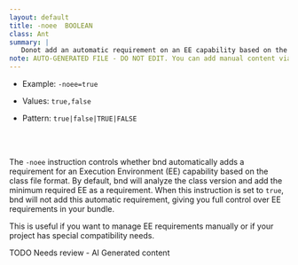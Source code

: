 ```yaml
---
layout: default
title: -noee  BOOLEAN
class: Ant
summary: |
   Donot add an automatic requirement on an EE capability based on the class format.
note: AUTO-GENERATED FILE - DO NOT EDIT. You can add manual content via same filename in ext folder. 
---
```


- Example: `-noee=true`

- Values: `true,false`

- Pattern: `true|false|TRUE|FALSE`

<!-- Manual content from: ext/noee.md --><br /><br />

The `-noee` instruction controls whether bnd automatically adds a requirement for an Execution Environment (EE) capability based on the class file format. By default, bnd will analyze the class version and add the minimum required EE as a requirement. When this instruction is set to `true`, bnd will not add this automatic requirement, giving you full control over EE requirements in your bundle.

This is useful if you want to manage EE requirements manually or if your project has special compatibility needs.


TODO Needs review - AI Generated content
